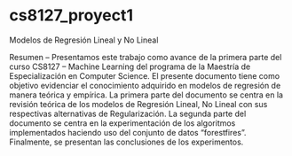 # cs8127_proyect1
Modelos de Regresión Lineal y No Lineal

Resumen – Presentamos este trabajo como avance de la primera parte del curso CS8127 – Machine Learning del programa de la Maestría de Especialización en Computer Science. El presente documento tiene como objetivo evidenciar el conocimiento adquirido en modelos de regresión de manera teórica y empírica. La primera parte del documento se centra en la revisión teórica de los modelos de Regresión Lineal, No Lineal con sus respectivas alternativas de Regularización. La segunda parte del documento se centra en la experimentación de los algoritmos implementados haciendo uso del conjunto de datos “forestfires”. Finalmente, se presentan las conclusiones de los experimentos.
